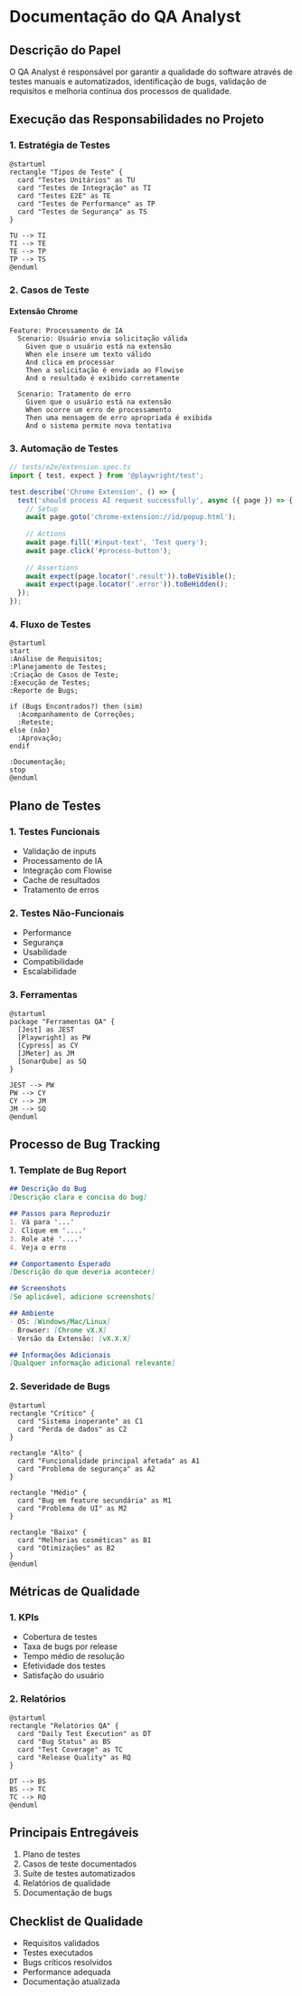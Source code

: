 # Documentação do QA Analyst

## Descrição do Papel
O QA Analyst é responsável por garantir a qualidade do software através de testes manuais e automatizados, identificação de bugs, validação de requisitos e melhoria contínua dos processos de qualidade.

## Execução das Responsabilidades no Projeto

### 1. Estratégia de Testes

```plantuml
@startuml
rectangle "Tipos de Teste" {
  card "Testes Unitários" as TU
  card "Testes de Integração" as TI
  card "Testes E2E" as TE
  card "Testes de Performance" as TP
  card "Testes de Segurança" as TS
}

TU --> TI
TI --> TE
TE --> TP
TP --> TS
@enduml
```

### 2. Casos de Teste

#### Extensão Chrome
```gherkin
Feature: Processamento de IA
  Scenario: Usuário envia solicitação válida
    Given que o usuário está na extensão
    When ele insere um texto válido
    And clica em processar
    Then a solicitação é enviada ao Flowise
    And o resultado é exibido corretamente

  Scenario: Tratamento de erro
    Given que o usuário está na extensão
    When ocorre um erro de processamento
    Then uma mensagem de erro apropriada é exibida
    And o sistema permite nova tentativa
```

### 3. Automação de Testes

```typescript
// tests/e2e/extension.spec.ts
import { test, expect } from '@playwright/test';

test.describe('Chrome Extension', () => {
  test('should process AI request successfully', async ({ page }) => {
    // Setup
    await page.goto('chrome-extension://id/popup.html');
    
    // Actions
    await page.fill('#input-text', 'Test query');
    await page.click('#process-button');
    
    // Assertions
    await expect(page.locator('.result')).toBeVisible();
    await expect(page.locator('.error')).toBeHidden();
  });
});
```

### 4. Fluxo de Testes

```plantuml
@startuml
start
:Análise de Requisitos;
:Planejamento de Testes;
:Criação de Casos de Teste;
:Execução de Testes;
:Reporte de Bugs;

if (Bugs Encontrados?) then (sim)
  :Acompanhamento de Correções;
  :Reteste;
else (não)
  :Aprovação;
endif

:Documentação;
stop
@enduml
```

## Plano de Testes

### 1. Testes Funcionais
- Validação de inputs
- Processamento de IA
- Integração com Flowise
- Cache de resultados
- Tratamento de erros

### 2. Testes Não-Funcionais
- Performance
- Segurança
- Usabilidade
- Compatibilidade
- Escalabilidade

### 3. Ferramentas
```plantuml
@startuml
package "Ferramentas QA" {
  [Jest] as JEST
  [Playwright] as PW
  [Cypress] as CY
  [JMeter] as JM
  [SonarQube] as SQ
}

JEST --> PW
PW --> CY
CY --> JM
JM --> SQ
@enduml
```

## Processo de Bug Tracking

### 1. Template de Bug Report
```markdown
## Descrição do Bug
[Descrição clara e concisa do bug]

## Passos para Reproduzir
1. Vá para '...'
2. Clique em '....'
3. Role até '....'
4. Veja o erro

## Comportamento Esperado
[Descrição do que deveria acontecer]

## Screenshots
[Se aplicável, adicione screenshots]

## Ambiente
- OS: [Windows/Mac/Linux]
- Browser: [Chrome vX.X]
- Versão da Extensão: [vX.X.X]

## Informações Adicionais
[Qualquer informação adicional relevante]
```

### 2. Severidade de Bugs
```plantuml
@startuml
rectangle "Crítico" {
  card "Sistema inoperante" as C1
  card "Perda de dados" as C2
}

rectangle "Alto" {
  card "Funcionalidade principal afetada" as A1
  card "Problema de segurança" as A2
}

rectangle "Médio" {
  card "Bug em feature secundária" as M1
  card "Problema de UI" as M2
}

rectangle "Baixo" {
  card "Melhorias cosméticas" as B1
  card "Otimizações" as B2
}
@enduml
```

## Métricas de Qualidade

### 1. KPIs
- Cobertura de testes
- Taxa de bugs por release
- Tempo médio de resolução
- Efetividade dos testes
- Satisfação do usuário

### 2. Relatórios
```plantuml
@startuml
rectangle "Relatórios QA" {
  card "Daily Test Execution" as DT
  card "Bug Status" as BS
  card "Test Coverage" as TC
  card "Release Quality" as RQ
}

DT --> BS
BS --> TC
TC --> RQ
@enduml
```

## Principais Entregáveis
1. Plano de testes
2. Casos de teste documentados
3. Suíte de testes automatizados
4. Relatórios de qualidade
5. Documentação de bugs

## Checklist de Qualidade
- Requisitos validados
- Testes executados
- Bugs críticos resolvidos
- Performance adequada
- Documentação atualizada 